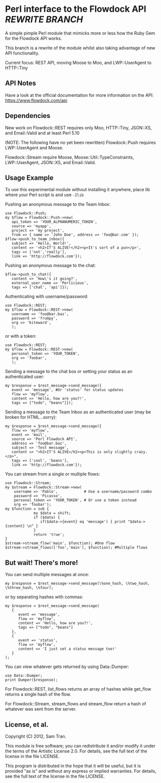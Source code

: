 Perl interface to the Flowdock API *REWRITE BRANCH*
==================================

A simple pimple Perl module that mimicks more or less how the Ruby Gem for the Flowdock API works.

This branch is a rewrite of the module whilst also taking advantage of new API functionality.

Current focus: REST API, moving Moose to Moo, and LWP::UserAgent to HTTP::Tiny


API Notes
---------
Have a look at the official documentation for more information on the API:
https://www.flowdock.com/api

Dependencies
------------
New work on Flowdock::REST requires only Moo, HTTP::Tiny, JSON::XS, and Email::Valid and at least Perl 5.10

(NOTE: The following have no yet been rewritten)
Flowdock::Push requires LWP::UserAgent and Moose.

Flowdock::Stream require Moose, Moose::Util::TypeConstraints, LWP::UserAgent, JSON::XS, and Email::Valid.

Usage Example
----------------------

To use this experimental module without installing it anywhere, place lib where your Perl script is and use ```-Ilib```

Pushing an anonymous message to the Team Inbox:

```
use Flowdock::Push;
my $flow = Flowdock::Push->new(
   api_token => 'YOUR_ALPHANUMERIC_TOKEN',
   source => 'myapp',
   project => 'my project',
   from => { name => 'John Doe', address => 'foo@bar.com' });
$flow->push_to_team_inbox({
   subject => 'Hello, World!',
   content => '<h2>IT'S ALIVE!</h2><p>It's sort of a pun</p>',
   tags => ['not','really'],
   link => 'http://flowdock.com'});
```

Pushing an anonymous message to the chat:

```
$flow->push_to_chat({
   content => 'How\'s it going?',
   external_user_name => 'Perlicious',
   tags => ['chat', 'api']});
```

Authenticating with username/password:

```
use Flowdock::REST;
my $flow = Flowdock::REST->new(
   username => 'foo@bar.baz',
   password => 'frumpy',
   org => 'kiteward',
   );
```

or with a token:

```
use Flowdock::REST;
my $flow = Flowdock::REST->new(
   personal_token => 'YOUR_TOKEN',
   org => 'foobar',
   );
```

Sending a message to the chat box or setting your status as an authenticated user:

```
my $response = $rest_message->send_message({
   event => 'message', #Or 'status' for status updates
   flow => 'myflow',
   content => 'Hello, how are you?!',
   tags => ["todo", "beans"]});
```

Sending a message to the Team Inbox as an authenticated user (may be broken for HTML...sorry):

```
my $response = $rest_message->send_message({
   flow => 'myflow',
   event => 'mail',
   source => 'Perl Flowdock API',
   address => 'foo@bar.baz',
   subject => 'Test message',
   content => "<h2>IT'S ALIVE</h2><p>This is only slightly crazy.</p>",
   tags => ['cool', 'beans'],
   link => 'http://flowdock.com'});
```

You can stream from a single or multiple flows:

```
use Flowdock::Stream;
my $stream = Flowdock::Stream->new(
    username => 'Pablo',            # Use a username/password combo
    password => 'Picasso',
	personal_token => 'YOUR_TOKEN', # Or use a token instead
	org => 'foobar');
my $function = sub {
             my $data = shift;
             if ($data) {
                if($data->{event} eq 'message') { print "$data->{content} \n" }
             }
             return 'true';
}
$stream->stream_flow('main', $function); #One flow
$stream->stream_flows(['foo','main'], $function); #Multiple flows
```

But wait! There's more! 
----------------------
You can send multiple messages at once:

```
my $response = $rest_message->send_message(\%one_hash, \%two_hash, \%three_hash, \%four);
```

or by separating hashes with commas:

```
my $response = $rest_message->send_message(
   {
      event => 'message',
      flow => 'myflow',
      content => 'Hello, how are you?!',
      tags => ["todo", "beans"]
   },
   {
      event => 'status',
      flow => 'myflow',
      content => 'I just set a status message too!'
   }
);
```

You can view whatever gets returned by using Data::Dumper:

```
use Data::Dumper;
print Dumper($response);
```
For Flowdock::REST, list_flows returns an array of hashes while get_flow returns a single hash of the flow.

For Flowdock::Stream, stream_flows and stream_flow return a hash of whatever was sent from the server.

License, et al.
-------
Copyright (C) 2012, Sam Tran.

This module is free software; you can redistribute it and/or modify it under the terms of the Artistic License 2.0. For details, see the full text of the license in the file LICENSE.

This program is distributed in the hope that it will be useful, but it is provided "as is" and without any express or implied warranties. For details, see the full text of the license in the file LICENSE.

